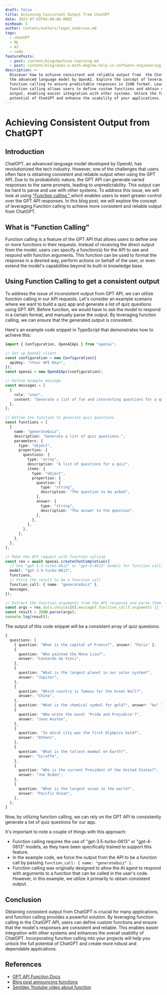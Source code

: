 ```yaml
---
draft: false
title: Achieving Consistent Output from ChatGPT
date: 2023-07-03T04:00:00.000Z
minRead: 5
author: content/authors/logan_anderson.md
tags:
  - chatGPT
  - ML
  - AI
  - code
featurePosts:
  - post: content/blog/machine-learning.md
  - post: content/blog/does-a-math-degree-help-in-software-engineering.md
description: >-
  Discover how to achieve consistent and reliable output from  the ChatGPT API,
  the advanced language model by OpenAI. Explore the concept of leveraging
  function calling to ensure predictable responses in JSON format. Learn how
  function calling allows users to define custom functions and obtain consistent
  output, enabling easier integration with other systems. Unlock the full
  potential of ChatGPT and enhance the usability of your applications.
---
```


# Achieving Consistent Output from ChatGPT

## Introduction

ChatGPT, an advanced language model developed by OpenAI, has revolutionized the tech industry. However, one of the challenges that users often face is obtaining consistent and reliable output when using the GPT API. Due to its probabilistic nature, the GPT API can generate varied responses to the same prompts, leading to unpredictability. This output can be hard to parse and use with other systems. To address this issue, we will look at using ["Function calling," ](https://platform.openai.com/docs/guides/gpt/function-calling "Function Calling docs")which enables users to exert greater control over the GPT API responses. In this blog post, we will explore the concept of leveraging Function calling to achieve more consistent and reliable output from ChatGPT.

## What is "Function Calling"

Function calling is a feature of the GPT API that allows users to define one or more functions in their requests. Instead of receiving the direct output from the model, users can specify a function(s) for the API to see and respond with function arguments. This function can be used to format the response in a desired way, perform actions on behalf of the user, or even extend the model's capabilities beyond its built-in knowledge base.

## Using Function Calling to get a consistent output

To address the issue of inconsistent output from GPT API, we can utilize function calling in our API requests. Let's consider an example scenario where we want to build a quiz app and generate a list of quiz questions using GPT API. Before function, we would have to ask the model to respond in a certain format, and manually parse the output. By leveraging function calling, we can ensure that the generated output is consistent.

Here's an example code snippet in TypeScript that demonstrates how to achieve this:

```typescript
import { Configuration, OpenAIApi } from "openai";

// Set up OpenAI client
const configuration = new Configuration({
  apiKey: "<Your API Key>",
});
const openai = new OpenAIApi(configuration);

// Define example message
const messages = [
  {
    role: "user",
    content: "Generate a list of fun and interesting questions for a quiz",
  },
];

// Define the function to generate quiz questions
const functions = [
  {
    name: "generateQuiz",
    description: "Generate a list of quiz questions.",
    parameters: {
      type: "object",
      properties: {
        questions: {
          type: "array",
          description: "A list of questions for a quiz",
          items: {
            type: "object",
            properties: {
              question: {
                type: "string",
                description: "The question to be asked",
              },
              answer: {
                type: "string",
                description: "The answer to the question",
              },
            },
          },
        },
      },
    },
  },
];

// Make the API request with function calling
const res = await openai.createChatCompletion({
  // Use "gpt-3.5-turbo-0613" or "gpt-4-0613" models for function calling
  model: "gpt-3.5-turbo-0613",
  functions,
  // Force the result to be a function call
  function_call: { name: "generateQuiz" },
  messages,
});

// Extract the function arguments from the API response and parse them
const args = res.data.choices[0].message?.function_call?.arguments || "";
const result = JSON.parse(args);
console.log(result);
```

The output of this code snippet will be a consistent array of quiz questions:

```typescript
{
  questions: [
    { question: "What is the capital of France?", answer: "Paris" },
    {
      question: "Who painted the Mona Lisa?",
      answer: "Leonardo da Vinci",
    },
    {
      question: "What is the largest planet in our solar system?",
      answer: "Jupiter",
    },
    {
      question: "Which country is famous for the Great Wall?",
      answer: "China",
    },
    { question: "What is the chemical symbol for gold?", answer: "Au" },
    {
      question: "Who wrote the novel 'Pride and Prejudice'?",
      answer: "Jane Austen",
    },
    {
      question: "In which city was the first Olympics held?",
      answer: "Athens",
    },
    {
      question: "What is the tallest mammal on Earth?",
      answer: "Giraffe",
    },
    {
      question: "Who is the current President of the United States?",
      answer: "Joe Biden",
    },
    {
      question: "What is the largest ocean in the world?",
      answer: "Pacific Ocean",
    },
  ];
}
```

Now, by utilizing function calling, we can rely on the GPT API to consistently generate a list of quiz questions for our app.

It's important to note a couple of things with this approach:

- Function calling requires the use of "gpt-3.5-turbo-0613" or "gpt-4-0613" models, as they have been specifically trained to support this feature.
- In the example code, we force the output from the API to be a function call by passing `function_call: { name: "generateQuiz" }`.
- Function calling was originally designed to allow the AI agent to respond with arguments to a function that can be called in the user's code. However, in this example, we utilize it primarily to obtain consistent output.

## Conclusion

Obtaining consistent output from ChatGPT is crucial for many applications, and function calling provides a powerful solution. By leveraging function calling in the ChatGPT API, users can define custom functions and ensure that the model's responses are consistent and reliable. This enables easier integration with other systems and enhances the overall usability of ChatGPT. Incorporating function calling into your projects will help you unlock the full potential of ChatGPT and create more robust and dependable applications.

## References

- [GPT API Function Docs](https://platform.openai.com/docs/guides/gpt/function-calling)
- [Blog post announcing functions](https://openai.com/blog/function-calling-and-other-api-updates)
- [Sentdex Youtube video about function](https://www.youtube.com/watch?v=0lOSvOoF2to&t=851s)
